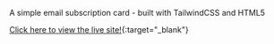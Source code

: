 A simple email subscription card - built with TailwindCSS and HTML5

[Click here to view the live site!](https://email-subscribe.onrender.com){:target="_blank"}
